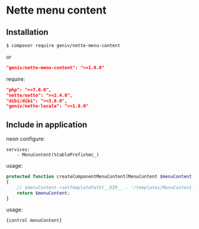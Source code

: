 Nette menu content
==================

Installation
------------
```sh
$ composer require geniv/nette-menu-content
```
or
```json
"geniv/nette-menu-content": ">=1.0.0"
```

require:
```json
"php": ">=7.0.0",
"nette/nette": ">=2.4.0",
"dibi/dibi": ">=3.0.0",
"geniv/nette-locale": ">=1.0.0"
```

Include in application
----------------------
neon configure:
```neon
services:
    - MenuContent(%tablePrefix%mc_)
```

usage:
```php
protected function createComponentMenuContent(MenuContent $menuContent)
{
    // $menuContent->setTemplatePath(__DIR__ . '/templates/MenuContent.latte');
    return $menuContent;
}
```

usage:
```latte
{control menuContent}
```
